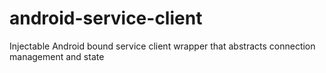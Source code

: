 # android-service-client
Injectable Android bound service client wrapper that abstracts connection management and state
